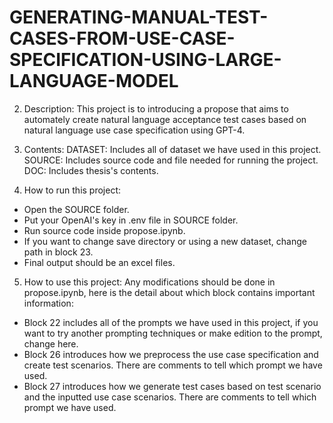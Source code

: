 # GENERATING-MANUAL-TEST-CASES-FROM-USE-CASE-SPECIFICATION-USING-LARGE-LANGUAGE-MODEL

2. Description:
   This project is to introducing a propose that aims to automately create natural language acceptance test cases based on natural language use case specification using GPT-4.

3. Contents:
   DATASET: Includes all of dataset we have used in this project.
   SOURCE: Includes source code and file needed for running the project.
   DOC: Includes thesis's contents.

4. How to run this project:

- Open the SOURCE folder.
- Put your OpenAI's key in .env file in SOURCE folder.
- Run source code inside propose.ipynb.
- If you want to change save directory or using a new dataset, change path in block 23.
- Final output should be an excel files.

5. How to use this project:
   Any modifications should be done in propose.ipynb, here is the detail about which block contains important information:

- Block 22 includes all of the prompts we have used in this project, if you want to try another prompting techniques or make edition to the prompt, change here.
- Block 26 introduces how we preprocess the use case specification and create test scenarios. There are comments to tell which prompt we have used.
- Block 27 introduces how we generate test cases based on test scenario and the inputted use case scenarios. There are comments to tell which prompt we have used.
